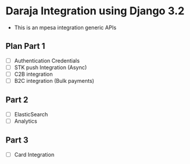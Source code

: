 # Daraja Integration using Django 3.2

- This is an mpesa integration generic APIs

## Plan Part 1

- [ ] Authentication Credentials
- [ ] STK push Integration (Async)
- [ ] C2B integration
- [ ] B2C integration (Bulk payments)

## Part 2

- [ ] ElasticSearch
- [ ] Analytics

## Part 3

- [ ] Card Integration
  